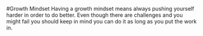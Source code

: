 #Growth Mindset
Having a growth mindset means always pushing yourself harder in order to do better. 
Even though there are challenges and you might fail you should keep in mind you can do it as long as you put the work in.
